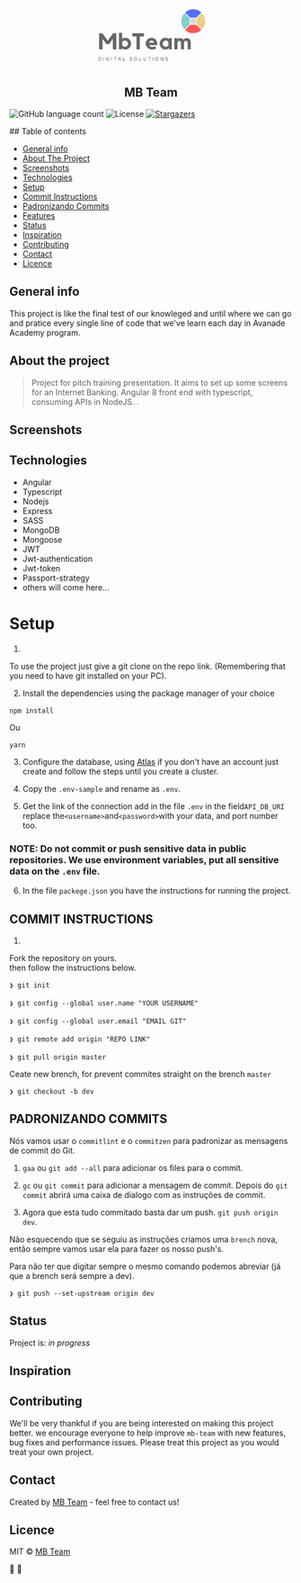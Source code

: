 <h1 align="center">
  <img alt="MB Team" title="MB Team" src=".github/logotipo.png" width="200px" />
</h1>

<h2 align="center">
  MB Team
</h2>

<div>
  <img alt="GitHub language count" src="https://img.shields.io/github/languages/count/guiimariano/InternetBankingMT?color=2650a3">

  <img alt="License" src="https://img.shields.io/badge/licence-MIT-2650a3">

  <a href="https://github.com/guiimariano/InternetBankingMT/projects_store/stargazers">
    <img alt="Stargazers" src="https://img.shields.io/github/stars/guiimariano/InternetBankingMT?color=2650a3">
  </a>
</p>
</div>
## Table of contents

- [General info](#general-info)
- [About The Project](#about-the-project)
- [Screenshots](#screenshots)
- [Technologies](#technologies)
- [Setup](#setup)
- [Commit Instructions](#Commit-Instructions)
- [Padronizando Commits](#Padronizando-Commits)
- [Features](#features)
- [Status](#status)
- [Inspiration](#inspiration)
- [Contributing](#contributing)
- [Contact](#contact)
- [Licence](#licence)

## General info

This project is like the final test of our knowleged and until where we can go and pratice every single line of code that we've learn each day in Avanade Academy program.

## About the project

> Project for pitch training presentation. It aims to set up some screens for an Internet Banking. Angular 8 front end with typescript, consuming APIs in NodeJS.
> .

## Screenshots

<!-- ![Example screenshot](./img/screenshot.png) -->

## Technologies

- Angular
- Typescript
- Nodejs
- Express
- SASS
- MongoDB
- Mongoose
- JWT
- Jwt-authentication
- Jwt-token
- Passport-strategy
- others will come here...

# Setup

1.

To use the project just give a git clone on the repo link. (Remembering that you need to have git installed on your PC).

2. Install the dependencies using the package manager of your choice

```
npm install

```

Ou

```
yarn
```

3. Configure the database, using [Atlas](https://www.mongodb.com/) if you don't have an account just create and follow the steps until you create a cluster.

4. Copy the `.env-sample` and rename as `.env`.

5. Get the link of the connection add in the file `.env` in the field`API_DB_URI` replace the`<username>`and`<password>`with your data, and port number too.

### NOTE: Do not commit or push sensitive data in public repositories. We use environment variables, put all sensitive data on the `.env` file.

6.  In the file `packege.json` you have the instructions for running the project.

## COMMIT INSTRUCTIONS

1.

Fork the repository on yours. <br>
then follow the instructions below.

```
❯ git init

❯ git config --global user.name "YOUR USERNAME"

❯ git config --global user.email "EMAIL GIT"

❯ git remote add origin "REPO LINK"

❯ git pull origin master
```

Ceate new brench, for prevent commites straight on the brench `master`

```
❯ git checkout -b dev
```

## PADRONIZANDO COMMITS

Nós vamos usar o `commitlint` e o `commitzen` para padronizar as mensagens de commit do Git.

1. `gaa` ou `git add --all` para adicionar os files para o commit.

2. `gc` ou `git commit` para adicionar a mensagem de commit. Depois do `git commit` abrirá uma caixa de dialogo com as instruções de commit.

3. Agora que esta tudo commitado basta dar um push. `git push origin dev`.

Não esquecendo que se seguiu as instruções criamos uma `brench` nova, então sempre vamos usar ela para fazer os nosso push's.

Para não ter que digitar sempre o mesmo comando podemos abreviar (já que a brench será sempre a dev).

```
❯ git push --set-upstream origin dev
```

## Status

Project is: _in progress_

 <!-- _finished_, _no longer continue_  -->

## Inspiration

<!-- Add here credits. Project inspired by..., based on... -->

## Contributing

We'll be very thankful if you are being interested on making this project better. we encourage everyone to help improve `mb-team` with new features, bug fixes and performance issues. Please treat this project as you would treat your own project.

## Contact

Created by [MB Team](https://github.com/marlb-team/InternetBankingMT) - feel free to contact us!

## Licence

MIT © [MB Team](https://github.com/marlb-team/InternetBankingMT)

:metal: :muscle:
